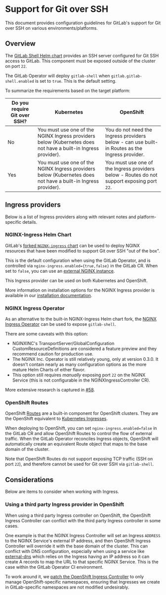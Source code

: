 # Support for Git over SSH

This document provides configuration guidelines for GitLab's support for Git over SSH on various environments/platforms.

## Overview

The [GitLab Shell Helm chart](https://docs.gitlab.com/charts/charts/gitlab/gitlab-shell/) provides an SSH server configured for Git SSH access to GitLab. This component must be exposed outside of the cluster on port `22`.

The GitLab Operator will deploy `gitlab-shell` when `gitlab.gitlab-shell.enabled` is set to `true`. This is the default setting.

To summarize the requirements based on the target platform:

| Do you require Git over SSH? | Kubernetes                                  | OpenShift                                                                                |
| ---------------------------- | ------------------------------------------- | ---------------------------------------------------------------------------------------- |
| No                           | You must use one of the NGINX Ingress providers below (Kubernetes does not have a built-in Ingress provider). | You do not need the Ingress providers below - can use built-in Routes as the Ingress provider.                       |
| Yes                          | You must use one of the NGINX Ingress providers below (Kubernetes does not have a built-in Ingress provider). | You must use one of the Ingress providers below - Routes do not support exposing port `22`. |

## Ingress providers

Below is a list of Ingress providers along with relevant notes and platform-specific details.

### NGINX-Ingress Helm Chart

GitLab's [forked `NGINX-ingress` chart](https://docs.gitlab.com/charts/charts/nginx/fork.html) can be used to deploy NGINX resources that have been modified to support Git over SSH "out of the box".

This is the default configuration when using the GitLab Operator, and is controlled via `nginx-ingress.enabled={true,false}` in the GitLab CR. When set to `false`, you can use an [external NGINX instance](https://docs.gitlab.com/charts/advanced/external-nginx/).

This Ingress provider can be used on both Kubernetes and OpenShift.

More information on installation options for the NGINX Ingress provider is available in our [installation documentation](installation.md#ingress-controller).

### NGINX Ingress Operator

As an alternative to the built-in NGINX-Ingress Helm chart fork, the [NGINX Ingress Operator](https://github.com/nginxinc/nginx-ingress-operator) can be used to expose `gitlab-shell`.

There are some caveats with this option:

- NGINXINC's TransportServer/GlobalConfiguration CustomResourceDefinitions are considered a feature preview and they recommend caution for production use.
- The NGINX Inc. Operator is still relatively young, only at version 0.3.0. It doesn't contain nearly as many configuration
  options as the more mature Helm Charts of either flavor.
- This option still requires _manually_ exposing port `22` on the NGINX Service (this is not configurable in the NGINXIngressController CR).

More extensive research is captured in [#58](https://gitlab.com/gitlab-org/cloud-native/gitlab-operator/-/issues/58#note_585883916).

### OpenShift Routes

OpenShift [Routes](https://docs.openshift.com/container-platform/3.4/architecture/core_concepts/routes.html) are a built-in component for OpenShift clusters. They are the OpenShift equivalent to [Kubernetes Ingresses](https://kubernetes.io/docs/concepts/services-networking/ingress/).

When deploying to OpenShift, you can set `nginx-ingress.enabled=false` in the GitLab CR and allow OpenShift Routes to control the flow of external traffic. When the GitLab Operator reconciles Ingress objects, OpenShift will automatically create an equivalent Route object that maps to the base domain of the cluster.

Note that OpenShift Routes do not support exposing TCP traffic (SSH on port `22`), and therefore cannot be used for Git over SSH via `gitlab-shell`.

## Considerations

Below are items to consider when working with Ingress.

### Using a third party Ingress provider in OpenShift

When using a third party Ingress controller on OpenShift, the OpenShift Ingress Controller can conflict with the third party Ingress controller in some cases.

One example is that the NGINX Ingress Controller will set an Ingress `ADDRESS` to the NGINX Service's external IP address, and then OpenShift Ingress Controller will override it with the base domain of the cluster. This can conflict with DNS configuration, especially when using a service like [external-dns](https://github.com/kubernetes-sigs/external-dns) which relies on the Ingress having an IP address so it can create A records to map the URL to that specific NGINX Service. This is the case within the GitLab Operator CI environment.

To work around it, we [patch the OpenShift Ingress Controller](https://gitlab.com/gitlab-org/cloud-native/gitlab-operator/-/blob/558e2ff9/ci/scripts/install_external_dns.sh#L17-26) to only manage OpenShift-specific namespaces, ensuring that Ingresses we create in GitLab-specific namespaces are not modified undesirably.

